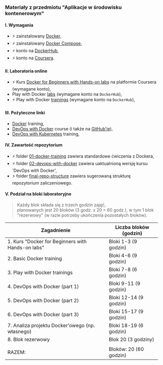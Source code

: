 ### Materiały z przedmiotu "Aplikacje w środowisku kontenerowym"

#### I. Wymagania
  - :zap: zainstalowany [Docker](https://docs.docker.com/get-started/get-docker/),
  - :zap: zainstalowany [Docker Compose](https://docs.docker.com/compose/),
  - :zap: konto na [DockerHub](https://hub.docker.com/),  
  - :zap: konto na [Coursera](https://www.coursera.org/).  

#### II. Laboratoria online
  - :zap: Kurs [Docker for Beginners with Hands-on labs](https://www.coursera.org/learn/docker-for-the-absolute-beginner) na platformie Coursera (wymagane konto),    
  - Play with Docker [labs](https://labs.play-with-docker.com/) (wymagane konto na `DockerHub`),    
  - :zap: Play with Docker [trainings](https://training.play-with-docker.com/) (wymagane konto na `DockerHub`),    

#### III. Pożyteczne linki
  - [Docker](https://github.com/delner/docker-training/blob/master/README.md) training,  
  - [DevOps with Docker](https://devopswithdocker.com/) course (i także na [GitHub'ie](https://github.com/docker-hy/docker-hy.github.io)),  
  - [DevOps with Kubernetes](https://devopswithkubernetes.com/) training,  


#### IV. Zawartość repozytorium
  - :zap: folder [01-docker-training](01-basic-docker-training/README.md) zawiera standardowe ćwiczenia z Dockera,  
  - :zap: folder [02-devops-with-docker](02-devops-with-docker) zawiera uaktualnioną wersję kursu 'DevOps with Docker',  
  - :zap: folder [final-repo-structure](final-repo-structure) zawiera sugerowaną strukturę repozytorium zaliczeniowego.  

#### V. Podział na bloki laboratoryjne
> Każdy blok składa się z trzech godzin zajęć,  
> planowanych jest 20 bloków (3 godz. x 20 = 60 godz.), w tym 1 blok "rezerwowy" (w razie potrzeby ukończenia pozostałych bloków).    


| Zagadnienie                                       | Liczba bloków (godzin) |
|---------------------------------------------------|------------------------|
| 1. Kurs "Docker for Beginners with Hands-on labs" | Bloki 1-3 (9 godzin)   |
| 2. Basic Docker training                          | Bloki 4-6 (9 godzin)   |
| 3. Play with Docker trainings                     | Bloki 7-8 (6 godzin)   |
| 4. DevOps with Docker (part 1)                    | Bloki 9-11 (9 godzin)  |
| 5. DevOps with Docker (part 2)                    | Bloki 12-14 (9 godzin) |
| 6. DevOps with Docker (part 3)                    | Bloki 15-17 (9 godzin) |
| 7. Analiza projektu Docker'owego (np. własnego)   | Bloki 18-19 (6 godzin) |
| 8. Blok rezerwowy                                 | Blok 20 (3 godziny)    |
|                                                   |                        |
| RAZEM:                                            | Bloków: 20 (60 godzin) |
